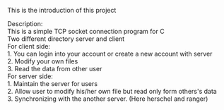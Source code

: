 This is the introduction of this project  
  
  
Description:  
This is a simple TCP socket connection program for C  
Two different directory server and client  
For client side:  
    1. You can login into your account or create a new account with server  
    2. Modify your own files  
    3. Read the data from other user  
For server side:  
    1. Maintain the server for users  
    2. Allow user to modify his/her own file but read only form others's data  
    3. Synchronizing with the another server. (Here herschel and ranger)  